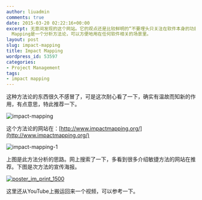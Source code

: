 ```yaml
---
author: liuadmin
comments: true
date: 2015-03-20 02:22:16+00:00
excerpt: 无意间发现的这个网站。它的观点还是比较鲜明的“不要埋头只关注在软件本身的功能点上，还需要看看能产生的影响是什么？”。这像以前我做ITSM项目，首先需要考虑用户所获得的价值是一样的。Impact
  Mapping是一个分析方法论，可以方便地用在任何软件相关的场景里。
layout: post
slug: impact-mapping
title: Impact Mapping
wordpress_id: 53597
categories:
- Project Management
tags:
- impact mapping
---
```


这种方法论的东西很久不感冒了，可是这次耐心看了一下，确实有温故而知新的作用，有点意思，特此推荐一下。

![impact-mapping](http://cdn1.martinliu.cn/wp-content/uploads/2015/03/impact-mapping.jpg)

这个方法论的网站在：[http://www.impactmapping.org/](http://www.impactmapping.org/)

![impact-mapping-1](http://cdn1.martinliu.cn/wp-content/uploads/2015/03/impact-mapping-1.jpg)

上图是此方法分析的思路。网上搜索了一下，多看到很多介绍敏捷方法的网站在推荐。下图是次方法的宣传海报。

[![poster_im_print_1500](http://cdn1.martinliu.cn/wp-content/uploads/2015/03/poster_im_print_1500-1024x673.jpg)](http://cdn1.martinliu.cn/wp-content/uploads/2015/03/poster_im_print_1500.jpg)

这里还从YouTube上搬运回来一个视频，可以参考一下。

